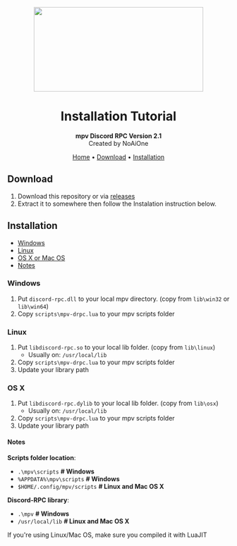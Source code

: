 <p align="center">
  <img align="middle" width="384" height="192" src="https://raw.githubusercontent.com/noaione/mpv-discordRPC/master/assets/mpv_discord.png">
</p>
<h1 align="center">
    Installation Tutorial
</h1>
<p align="center"><b>mpv Discord RPC Version 2.1</b><br>Created by NoAiOne</p>

<p align="center">
    <a href="https://github.com/noaione/mpv-discordRPC">Home</a> •
    <a href="#download">Download</a> •
    <a href="#installation">Installation</a>
</p>

## Download
1. Download this repository or via [releases](https://github.com/noaione/mpv-discordRPC/releases)
2. Extract it to somewhere then follow the Instalation instruction below.

## Installation
- [Windows](#windows)
- [Linux](#linux)
- [OS X or Mac OS](#os-x)
- [Notes](#notes)

### Windows
1. Put `discord-rpc.dll` to your local mpv directory. (copy from `lib\win32` or `lib\win64`)
2. Copy `scripts\mpv-drpc.lua` to your mpv scripts folder

### Linux
1. Put `libdiscord-rpc.so` to your local lib folder. (copy from `lib\linux`)
	- Usually on: `/usr/local/lib`
2. Copy `scripts\mpv-drpc.lua` to your mpv scripts folder
3. Update your library path

### OS X
1. Put `libdiscord-rpc.dylib` to your local lib folder. (copy from `lib\osx`)
	- Usually on: `/usr/local/lib`
2. Copy `scripts\mpv-drpc.lua` to your mpv scripts folder
3. Update your library path

#### Notes
**Scripts folder location**:
- `.\mpv\scripts` **# Windows**
- `%APPDATA%\mpv\scripts` **# Windows**
- `$HOME/.config/mpv/scripts` **# Linux and Mac OS X**

**Discord-RPC library**:
- `.\mpv` **# Windows**
- `/usr/local/lib` **# Linux and Mac OS X**

If you're using Linux/Mac OS, make sure you compiled it with LuaJIT